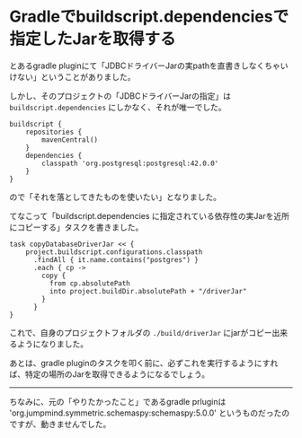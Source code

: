 # Gradleでbuildscript.dependenciesで指定したJarを取得する

とあるgradle pluginにて「JDBCドライバーJarの実pathを直書きしなくちゃいけない」ということがありました。

しかし、そのプロジェクトの「JDBCドライバーJarの指定」は `buildscript.dependencies` にしかなく、それが唯一でした。

```
buildscript {
    repositories {
        mavenCentral()
    }
    dependencies {
        classpath 'org.postgresql:postgresql:42.0.0'
    }
}
```

ので「それを落としてきたものを使いたい」となりました。

てなこって「buildscript.dependencies に指定されている依存性の実Jarを近所にコピーする」タスクを書きました。

```
task copyDatabaseDriverJar << {
    project.buildscript.configurations.classpath
      .findAll { it.name.contains("postgres") }
      .each { cp ->
        copy {
          from cp.absolutePath
          into project.buildDir.absolutePath + "/driverJar"
        }
      }
}
```

これで、自身のプロジェクトフォルダの `./build/driverJar` にjarがコピー出来るようになりました。

あとは、gradle pluginのタスクを叩く前に、必ずこれを実行するようにすれば、特定の場所のJarを取得できるようになるでしょう。

---

ちなみに、元の「やりたかったこと」であるgradle prluginは 'org.jumpmind.symmetric.schemaspy:schemaspy:5.0.0' というものだったのですが、動きませんでした。
